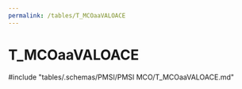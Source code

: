 ```yaml
---
permalink: /tables/T_MCOaaVALOACE
---
```

# T\_MCOaaVALOACE
<!-- SPDX-License-Identifier: MPL-2.0 -->

<!-- ATTENTION : Ne pas supprimer ou modifier la ligne ci-dessous -->
#include "tables/.schemas/PMSI/PMSI MCO/T_MCOaaVALOACE.md"
<!-- ATTENTION : Ne pas supprimer ou modifier la ligne ci-dessus -->
